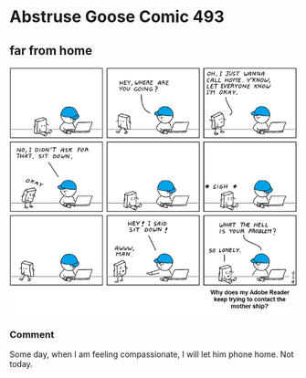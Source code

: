 # Abstruse Goose Comic 493
## far from home

![image](homesick_reader.png)
### Comment
Some day, when I am feeling compassionate, I will let him phone home. Not today.
